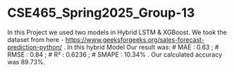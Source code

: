 # CSE465_Spring2025_Group-13
In this Project we used two models in Hybrid LSTM & XGBoost. 
We took the dataset from here - https://www.geeksforgeeks.org/sales-forecast-prediction-python/ .
In this hybrid Model Our result was: # MAE   : 0.63 ; # RMSE  : 0.84 ; # R²    : 0.6236 ; # SMAPE : 10.34% .
Our calculated accuracy was 89.73%.
